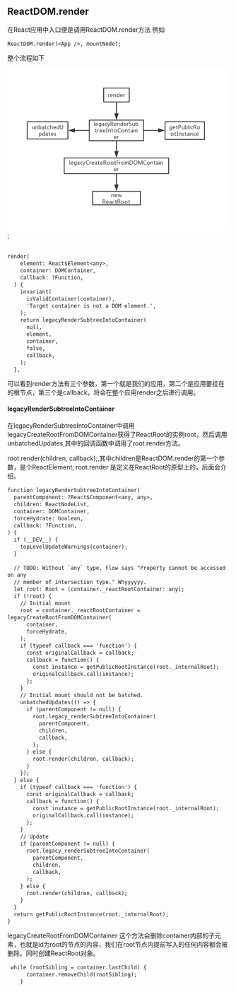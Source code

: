 ## ReactDOM.render

在React应用中入口便是调用ReactDOM.render方法
例如
```
ReactDOM.render(<App />, mountNode);
```
整个流程如下

![render](../images/renderSubtree01.png);

```

render(
    element: React$Element<any>,
    container: DOMContainer,
    callback: ?Function,
  ) {
    invariant(
      isValidContainer(container),
      'Target container is not a DOM element.',
    );
    return legacyRenderSubtreeIntoContainer(
      null,
      element,
      container,
      false,
      callback,
    );
  },
```
可以看到render方法有三个参数，第一个就是我们的应用，第二个是应用要挂在的根节点，第三个是callback，将会在整个应用render之后进行调用。


#### legacyRenderSubtreeIntoContainer
在legacyRenderSubtreeIntoContainer中调用legacyCreateRootFromDOMContainer获得了ReactRoot的实例root，然后调用unbatchedUpdates,其中的回调函数中调用了root.render方法。


root.render(children, callback);,其中children是ReactDOM.render的第一个参数，是个ReactElement, root.render 是定义在ReactRoot的原型上的，后面会介绍。

```
function legacyRenderSubtreeIntoContainer(
  parentComponent: ?React$Component<any, any>,
  children: ReactNodeList,
  container: DOMContainer,
  forceHydrate: boolean,
  callback: ?Function,
) {
  if (__DEV__) {
    topLevelUpdateWarnings(container);
  }

  // TODO: Without `any` type, Flow says "Property cannot be accessed on any
  // member of intersection type." Whyyyyyy.
  let root: Root = (container._reactRootContainer: any);
  if (!root) {
    // Initial mount
    root = container._reactRootContainer = legacyCreateRootFromDOMContainer(
      container,
      forceHydrate,
    );
    if (typeof callback === 'function') {
      const originalCallback = callback;
      callback = function() {
        const instance = getPublicRootInstance(root._internalRoot);
        originalCallback.call(instance);
      };
    }
    // Initial mount should not be batched.
    unbatchedUpdates(() => {
      if (parentComponent != null) {
        root.legacy_renderSubtreeIntoContainer(
          parentComponent,
          children,
          callback,
        );
      } else {
        root.render(children, callback);
      }
    });
  } else {
    if (typeof callback === 'function') {
      const originalCallback = callback;
      callback = function() {
        const instance = getPublicRootInstance(root._internalRoot);
        originalCallback.call(instance);
      };
    }
    // Update
    if (parentComponent != null) {
      root.legacy_renderSubtreeIntoContainer(
        parentComponent,
        children,
        callback,
      );
    } else {
      root.render(children, callback);
    }
  }
  return getPublicRootInstance(root._internalRoot);
}

```

legacyCreateRootFromDOMContainer 这个方法会删除container内部的子元素，也就是id为root的节点的内容，我们在root节点内提前写入的任何内容都会被删除。同时创建ReactRoot对象。

```
 while (rootSibling = container.lastChild) {
      container.removeChild(rootSibling);
    }
```





